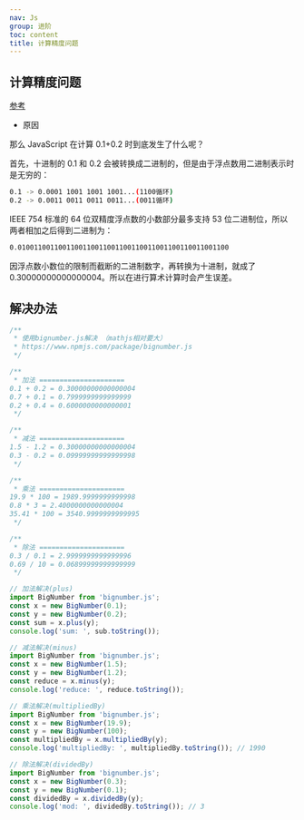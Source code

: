 ```yaml
---
nav: Js
group: 进阶
toc: content
title: 计算精度问题
---
```


## 计算精度问题

<a target="_blank" href="https://juejin.cn/post/6844903572979597319">参考</a>

- 原因

那么 JavaScript 在计算 0.1+0.2 时到底发生了什么呢？

首先，十进制的 0.1 和 0.2 会被转换成二进制的，但是由于浮点数用二进制表示时是无穷的：

```bash
0.1 -> 0.0001 1001 1001 1001...(1100循环)
0.2 -> 0.0011 0011 0011 0011...(0011循环)
```

IEEE 754 标准的 64 位双精度浮点数的小数部分最多支持 53 位二进制位，所以两者相加之后得到二进制为：

```bash
0.0100110011001100110011001100110011001100110011001100

```

因浮点数小数位的限制而截断的二进制数字，再转换为十进制，就成了 0.30000000000000004。所以在进行算术计算时会产生误差。

## 解决办法

```js
/**
 * 使用bignumber.js解决 （mathjs相对要大）
 * https://www.npmjs.com/package/bignumber.js
 */

/**
 * 加法 =====================
0.1 + 0.2 = 0.30000000000000004
0.7 + 0.1 = 0.7999999999999999
0.2 + 0.4 = 0.6000000000000001
 */

/**
 * 减法 =====================
1.5 - 1.2 = 0.30000000000000004
0.3 - 0.2 = 0.09999999999999998
 */

/**
 * 乘法 =====================
19.9 * 100 = 1989.9999999999998
0.8 * 3 = 2.4000000000000004
35.41 * 100 = 3540.9999999999995
 */

/**
 * 除法 =====================
0.3 / 0.1 = 2.9999999999999996
0.69 / 10 = 0.06899999999999999
 */

// 加法解决(plus)
import BigNumber from 'bignumber.js';
const x = new BigNumber(0.1);
const y = new BigNumber(0.2);
const sum = x.plus(y);
console.log('sum: ', sub.toString());

// 减法解决(minus)
import BigNumber from 'bignumber.js';
const x = new BigNumber(1.5);
const y = new BigNumber(1.2);
const reduce = x.minus(y);
console.log('reduce: ', reduce.toString());

// 乘法解决(multipliedBy)
import BigNumber from 'bignumber.js';
const x = new BigNumber(19.9);
const y = new BigNumber(100);
const multipliedBy = x.multipliedBy(y);
console.log('multipliedBy: ', multipliedBy.toString()); // 1990

// 除法解决(dividedBy)
import BigNumber from 'bignumber.js';
const x = new BigNumber(0.3);
const y = new BigNumber(0.1);
const dividedBy = x.dividedBy(y);
console.log('mod: ', dividedBy.toString()); // 3
```
